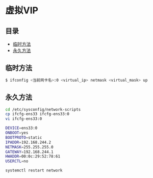 # 虚拟VIP

## 目录

-   [临时方法](#临时方法)
-   [永久方法](#永久方法)

## 临时方法

```bash
$ ifconfig <当前网卡名>:0 <virtual_ip> netmask <virtual_mask> up
```

## 永久方法

```bash
cd /etc/sysconfig/network-scripts
cp ifcfg-ens33 ifcfg-ens33:0
vi ifcfg-ens33:0

DEVICE=ens33:0
ONBOOT=yes
BOOTPROTO=static
IPADDR=192.168.244.2
NETMASK=255.255.255.0
GATEWAY=192.168.244.1
HWADDR=00:0c:29:52:78:61
USERCTL=no

systemctl restart network
```
